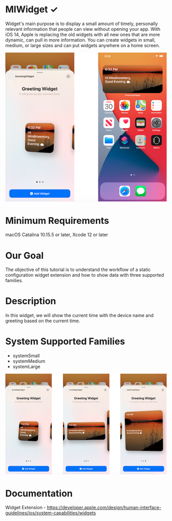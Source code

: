# MIWidget ✓

Widget's main purpose is to display a small amount of timely, personally relevant information that people can view without opening your app. With iOS 14, Apple is replacing the old widgets with all new ones that are more dynamic, can pull in more information. You can create widgets in small, medium, or large sizes and can put widgets anywhere on a home screen.

<img src="/Screenshot 2020-09-30 at 6.50.44 PM.png">

# Minimum Requirements

macOS Catalina 10.15.5 or later, Xcode 12 or later

# Our Goal

The objective of this tutorial is to understand the workflow of a static configuration widget extension and how to show data with three supported families.

# Description 

In this widget, we will show the current time with the device name and greeting based on the current time.

# System Supported Families

- systemSmall 
- systemMedium
- systemLarge

<img src="/Screenshot 2020-09-30 at 7.05.28 PM.png">

# Documentation 

Widget Extension - https://developer.apple.com/design/human-interface-guidelines/ios/system-capabilities/widgets
